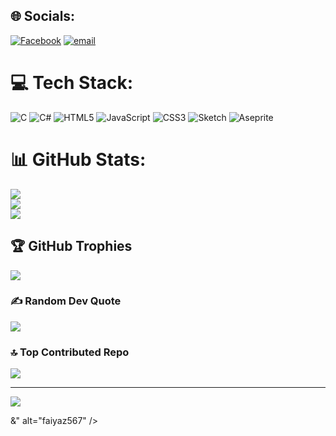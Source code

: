 
## 🌐 Socials:
[![Facebook](https://img.shields.io/badge/Facebook-%231877F2.svg?logo=Facebook&logoColor=white)](https://www.facebook.com/faiyaz4tahsin) [![email](https://img.shields.io/badge/Email-D14836?logo=gmail&logoColor=white)](mailto:faiyaztahsin7@gmail.com) 

# 💻 Tech Stack:
![C](https://img.shields.io/badge/c-%2300599C.svg?style=for-the-badge&logo=c&logoColor=white) ![C#](https://img.shields.io/badge/c%23-%23239120.svg?style=for-the-badge&logo=csharp&logoColor=white) ![HTML5](https://img.shields.io/badge/html5-%23E34F26.svg?style=for-the-badge&logo=html5&logoColor=white) ![JavaScript](https://img.shields.io/badge/javascript-%23323330.svg?style=for-the-badge&logo=javascript&logoColor=%23F7DF1E) ![CSS3](https://img.shields.io/badge/css3-%231572B6.svg?style=for-the-badge&logo=css3&logoColor=white) ![Sketch](https://img.shields.io/badge/Sketch-FFB387?style=for-the-badge&logo=sketch&logoColor=black) ![Aseprite](https://img.shields.io/badge/Aseprite-FFFFFF?style=for-the-badge&logo=Aseprite&logoColor=#7D929E)
# 📊 GitHub Stats:
![](https://github-readme-stats.vercel.app/api?username=faiyaz567&theme=cobalt2&hide_border=false&include_all_commits=false&count_private=true)<br/>
![](https://nirzak-streak-stats.vercel.app/?user=faiyaz567&theme=cobalt2&hide_border=false)<br/>
![](https://github-readme-stats.vercel.app/api/top-langs/?username=faiyaz567&theme=cobalt2&hide_border=false&include_all_commits=false&count_private=true&layout=compact)

## 🏆 GitHub Trophies
![](https://github-profile-trophy.vercel.app/?username=faiyaz567&theme=gruvbox&no-frame=false&no-bg=true&margin-w=4)

### ✍️ Random Dev Quote
![](https://quotes-github-readme.vercel.app/api?type=vetical&theme=gruvbox)

### 🔝 Top Contributed Repo
![](https://github-contributor-stats.vercel.app/api?username=faiyaz567&limit=5&theme=merko&combine_all_yearly_contributions=true)

---
[![](https://visitcount.itsvg.in/api?id=faiyaz567&icon=2&color=7)](https://visitcount.itsvg.in)

<!-- Proudly created with GPRM ( https://gprm.itsvg.in ) -->&" alt="faiyaz567" /></p>
